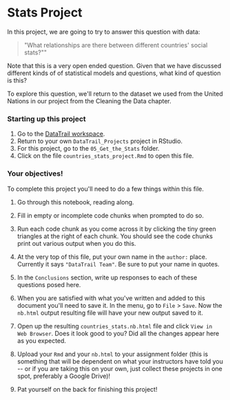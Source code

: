 


# Stats Project

In this project, we are going to try to answer this question with data:

> "What relationships are there between different countries' social stats?""

Note that this is a very open ended question. Given that we have discussed different kinds of of statistical models and questions, what kind of question is this?

To explore this question, we'll return to the dataset we used from the United Nations in our project from the Cleaning the Data chapter.

### Starting up this project

1. Go to the [DataTrail workspace](https://rstudio.cloud/spaces/3919/join?access_code=RUUQ-eEgKea0oMF7EJy4UePldyBBMu7d0amv2KFC).
2. Return to your own `DataTrail_Projects` project in RStudio.
3. For this project, go to the `05_Get_the_Stats` folder.
4. Click on the file `countries_stats_project.Rmd` to open this file.

### Your objectives!

To complete this project you'll need to do a few things within this file.  

1. Go through this notebook, reading along.

2. Fill in empty or incomplete code chunks when prompted to do so.

3. Run each code chunk as you come across it by clicking the tiny green triangles at the right of each chunk. You should see the code chunks print out various output when you do this.

4. At the very top of this file, put your own name in the `author:` place. Currently it says `"DataTrail Team"`. Be sure to put your name in quotes.

5. In the `Conclusions` section, write up responses to each of these questions posed here.

6. When you are satisfied with what you've written and added to this document you'll need to save it. In the menu, go to `File` > `Save`. Now the `nb.html` output resulting file will have your new output saved to it.

7. Open up the resulting `countries_stats.nb.html` file and click `View in Web Browser`. Does it look good to you? Did all the changes appear here as you expected.

8. Upload your `Rmd` and your `nb.html` to your assignment folder (this is something that will be dependent on what your instructors have told you -- or if you are taking this on your own, just collect these projects in one spot, preferably a Google Drive)!

9. Pat yourself on the back for finishing this project!
